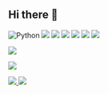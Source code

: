 ## Hi there 👋
![Python](https://img.shields.io/badge/Python-3776AB?style=flat&logo=python&logoColor=white)
<img src="https://img.shields.io/badge/swift-%23FA7343.svg?&style=for-the-badge&logo=swift&logoColor=white" />
<img src="https://img.shields.io/badge/flutter-%2302569B.svg?&style=for-the-badge&logo=flutter&logoColor=white" />
<img src="https://img.shields.io/badge/mysql-%234479A1.svg?&style=for-the-badge&logo=mysql&logoColor=white" />
<img src="https://img.shields.io/badge/xcode-%231575F9.svg?&style=for-the-badge&logo=xcode&logoColor=white" />
<img src="https://img.shields.io/badge/visual%20studio%20code-%23007ACC.svg?&style=for-the-badge&logo=visual%20studio%20code&logoColor=white" />
<img src="https://img.shields.io/badge/discord-%237289DA.svg?&style=for-the-badge&logo=discord&logoColor=white" />


<img src="https://img.shields.io/badge/instagram-%23E4405F.svg?&style=for-the-badge&logo=instagram&logoColor=white" />


<a href="링크"><img src="위에있는뱃지코드"/>

<a href="https://discord.gg/bxZwZ5gSu3">
  <img src="[위에있는뱃지코드](https://img.shields.io/badge/discord-%237289DA.svg?&style=for-the-badge&logo=discord&logoColor=white)"/>
</a>

<a href="mailto:example@gmail.com?subject=문의드립니다&body=안녕하세요!">
  <img src="https://img.shields.io/badge/gmail-%23EA4335.svg?&style=for-the-badge&logo=gmail&logoColor=white" />
</a>





<!--
**1gamseong/1gamseong** is a ✨ _special_ ✨ repository because its `README.md` (this file) appears on your GitHub profile.

Here are some ideas to get you started:

- 🔭 I’m currently working on ...
- 🌱 I’m currently learning ...
- 👯 I’m looking to collaborate on ...
- 🤔 I’m looking for help with ...
- 💬 Ask me about ...
- 📫 How to reach me: ...
- 😄 Pronouns: ...
- ⚡ Fun fact: ...
-->
